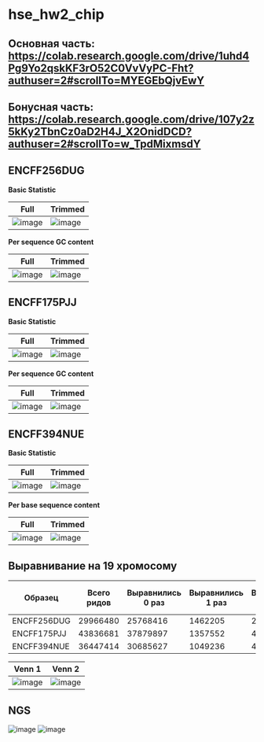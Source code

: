 # hse_hw2_chip
## Основная часть: https://colab.research.google.com/drive/1uhd4Pg9Yo2qskKF3rO52C0VvVyPC-Fht?authuser=2#scrollTo=MYEGEbQjvEwY
## Бонусная часть: https://colab.research.google.com/drive/107y2z5kKy2TbnCz0aD2H4J_X2OnidDCD?authuser=2#scrollTo=w_TpdMixmsdY
## ENCFF256DUG
**Basic Statistic**

Full | Trimmed
--- | --- 
![image](https://user-images.githubusercontent.com/93290073/158261285-160561f6-2698-4c4f-b9e9-c5781c8913ae.png)  |  ![image](https://user-images.githubusercontent.com/93290073/158261436-dfc58732-220e-411b-9d54-6e78532c3ddb.png)
**Per sequence GC content**

Full | Trimmed
--- | --- 
![image](https://user-images.githubusercontent.com/93290073/158262307-e7ca364e-10ca-4e84-b6a6-7ce1ca4f9de7.png)  |  ![image](https://user-images.githubusercontent.com/93290073/158262263-59e50caa-57b3-4491-890a-c95cfa95b6f9.png)

## ENCFF175PJJ
**Basic Statistic**

Full | Trimmed
--- | --- 
![image](https://user-images.githubusercontent.com/93290073/158263924-f12d03d5-0d01-4d41-afa4-b65eb8d96573.png)  |  ![image](https://user-images.githubusercontent.com/93290073/158263967-4eb86598-029b-4db3-b5c0-a307915460c7.png)

**Per sequence GC content**

Full | Trimmed
--- | --- 
![image](https://user-images.githubusercontent.com/93290073/158264170-d656fbbc-a610-4cd0-812e-5390ccbef341.png)  |  ![image](https://user-images.githubusercontent.com/93290073/158264213-219c03d3-53b2-4874-a714-bb4e09b615f1.png)

## ENCFF394NUE
**Basic Statistic**

Full | Trimmed
--- | --- 
![image](https://user-images.githubusercontent.com/93290073/158264359-df814ef7-e735-4c5e-9689-74399b0abfd5.png)  |  ![image](https://user-images.githubusercontent.com/93290073/158264413-f7b4ca99-35ba-4c00-a418-c550d272bc76.png)

**Per base sequence content**

Full | Trimmed
--- | --- 
![image](https://user-images.githubusercontent.com/93290073/158264557-64e62256-4798-43f7-8e00-5bb64169fe96.png)  |  ![image](https://user-images.githubusercontent.com/93290073/158264611-e22dc5e3-108e-4aa7-a1d7-0b601e307ad1.png)


## Выравнивание на 19 хромосому

Образец | Всего ридов | Выравнились 0 раз | Выравнились 1 раз | Выравнились > 1 раза | Общий процент выравнивания
--- | --- | --- | --- | --- | --- 
ENCFF256DUG | 29966480  | 25768416 | 1462205 | 2735859 | 14.01%
ENCFF175PJJ | 43836681  | 37879897 | 1357552 | 4599232 | 13.59%
ENCFF394NUE | 36447414  | 30685627 | 1049236 | 4712551 | 15.81%

Venn 1 | Venn 2 
--- | --- 
![image](https://user-images.githubusercontent.com/93290073/158265673-06278221-acc7-4765-b6b5-45a604066c1e.png) | ![image](https://user-images.githubusercontent.com/93290073/158265717-21cb58c2-3013-4730-9430-cb82c63d9eaa.png)

## NGS
![image](https://user-images.githubusercontent.com/93290073/158265953-bea7132c-3e5d-4ba6-b4f0-73ca56b91f09.png)
![image](https://user-images.githubusercontent.com/93290073/158265986-eee3a6fc-4f80-42c5-9d18-2f6f6beee840.png)






